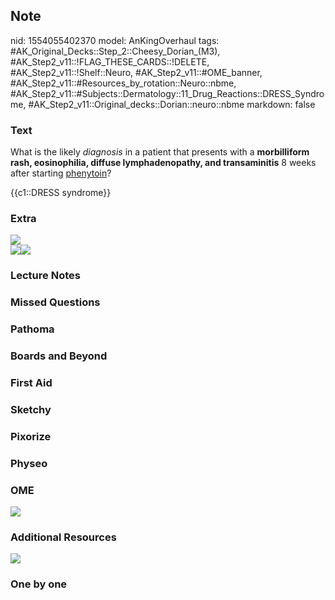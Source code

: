 ## Note
nid: 1554055402370
model: AnKingOverhaul
tags: #AK_Original_Decks::Step_2::Cheesy_Dorian_(M3), #AK_Step2_v11::!FLAG_THESE_CARDS::!DELETE, #AK_Step2_v11::!Shelf::Neuro, #AK_Step2_v11::#OME_banner, #AK_Step2_v11::#Resources_by_rotation::Neuro::nbme, #AK_Step2_v11::#Subjects::Dermatology::11_Drug_Reactions::DRESS_Syndrome, #AK_Step2_v11::Original_decks::Dorian::neuro::nbme
markdown: false

### Text
What is the likely <i>diagnosis</i> in a patient that presents with
a <b>morbilliform rash, eosinophilia, diffuse lymphadenopathy, and
transaminitis</b> 8 weeks after starting <u>phenytoin</u>?
<div>
  {{c1::DRESS syndrome}}
</div>

### Extra
<div>
  <div>
    <i><img src="dresssss.png"></i>
  </div><i><img src="paste-531820030460377.jpg"><img src=
  "paste-534744903188950.jpg"></i>
</div>

### Lecture Notes


### Missed Questions


### Pathoma


### Boards and Beyond


### First Aid


### Sketchy


### Pixorize


### Physeo


### OME
<div class="ome-widget">
  <a href="https://onlinemeded.org?ref=anki"><img src=
  "_OME_AnkiFlashcards_General_3.png"></a>
</div>

### Additional Resources
<i><img src="paste-2268962503000065.jpg"></i>

### One by one

